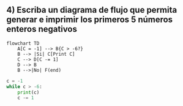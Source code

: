 ## 4) Escriba un diagrama de flujo que permita generar e imprimir los primeros 5 números enteros negativos
```mermaid
flowchart TD
    A[C = -1] --> B{C > -6?}
    B --> |Si| C[Print C]
    C --> D[C -= 1]
    D --> B
    B -->|No| F(end)
```
```python
c = -1
while c > -6:
    print(c)
    c -= 1
```